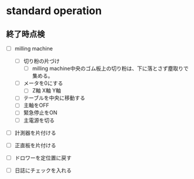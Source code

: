 # standard operation


## 終了時点検

* [ ] milling machine
  * [ ] 切り粉の片づけ
    * [ ] milling machine中央のゴム板上の切り粉は、下に落とさず塵取りで集める。
  * [ ] メータを0にする
    * [ ]  Z軸 X軸 Y軸
  * [ ]  テーブルを中央に移動する
  * [ ] 主軸をOFF
  * [ ] 緊急停止をON
  * [ ] 主電源を切る
* [ ] 計測器を片付ける
* [ ] 正直板を片付ける
* [ ] ドロワーを定位置に戻す
* [ ] 日誌にチェックを入れる

